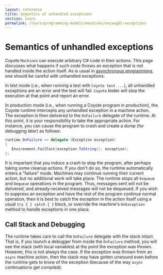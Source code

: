 ```yaml
---
layout: reference
title: Semantics of unhandled exceptions
section: learn
permalink: /learn/programming-models/machines/uncaught-exceptions
---
```


# Semantics of unhandled exceptions

Coyote `Machines` can execute arbitrary C# code in their actions. This page discusses what happens if such code throws an exception that is not handled inside the action itself. As is usual in [asynchronous programming](https://docs.microsoft.com/en-us/dotnet/standard/parallel-programming/exception-handling-task-parallel-library), one should be careful with unhandled exceptions.

In test mode (i.e., when running a test with `Coyote test ...`), all unhandled exceptions are an error and the test will fail. `Coyote` tester will stop the execution at that point and report an error.

In production mode (i.e., when running a Coyote program in production), the Coyote runtime intercepts any unhandled exception in a machine action. The exception is then delivered to the `OnFailure` delegate of the runtime. At this point, it is your responsibility to take the appropriate action. For instance, you can cause the program to crash and create a dump (for debugging later) as follows:

```c#
runtime.OnFailure += delegate (Exception exception)
{
   Environment.FailFast(exception.ToString(), exception);
};
```

It is important that you induce a crash to stop the program, after perhaps taking some cleanup actions. If you don't do so, the runtime automatically enters a "failure" mode. Machines may continue running their current action, but no additional work will take place. The runtime stops all `Enqueue` and `Dequeue` operations in the program. Thus, messages sent will not be delivered, and already-received messages will not be dequeued. If you wish to suppress an exception and have the rest of the program continue normal operation, then it is best to catch the exception in the action itself using a usual `try { } catch { }` block, or override the machine's `OnException` method to handle exceptions in one place.

## Call Stack and Debugging

The runtime takes care to call the `OnFailure` delegate with the stack intact. That is, if you launch a debugger from inside the `OnFailure` method, you will see the stack (with local variables) at the point the exception was thrown. However, this is not always the case. If the exception was thrown from an `async` machine action, then the stack may have gotten unwound even before the runtime gets to know of the exception (because of the way `async` continuations get compiled).
